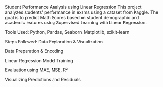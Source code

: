 Student Performance Analysis using Linear Regression
This project analyzes students' performance in exams using a dataset from Kaggle.
The goal is to predict Math Scores based on student demographic and academic features using Supervised Learning with Linear Regression.

Tools Used:
Python, Pandas, Seaborn, Matplotlib, scikit-learn

Steps Followed:
Data Exploration & Visualization

Data Preparation & Encoding

Linear Regression Model Training

Evaluation using MAE, MSE, R²

Visualizing Predictions and Residuals

